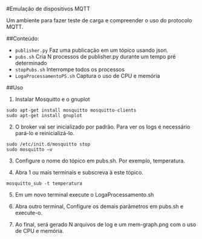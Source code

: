 #Emulação de dispositivos MQTT

Um ambiente para fazer teste de carga e compreender o uso do protocolo MQTT. 

##Conteúdo:

- `publisher.py` Faz uma publicação em um tópico usando json.
- `pubs.sh` Cria N processos de publisher.py durante um tempo pré determinado
- `stopPubs.sh`  Interrompe todos os processos
- `LogaProcessamentoPS.sh` Captura o uso de CPU e memória



##Uso

1. Instalar  Mosquitto e o gnuplot
```
sudo apt-get install mosquitto mosquitto-clients
sudo apt-get install gnuplot
```

2. O broker vai ser inicializado por padrão.  Para ver os logs é necessário
pará-lo e reinicializá-lo.

```
sudo /etc/init.d/mosquitto stop
sudo mosquitto –v
```

3. Configure o nome do tópico em pubs.sh. Por exemplo, temperatura.

4. Abra 1 ou mais terminais e subscreva à este tópico.

```
mosquitto_sub -t temperatura
```

5. Em um novo terminal execute o LogaProcessamento.sh

6. Abra outro terminal, Configure os demais parâmetros em pubs.sh e execute-o. 

7. Ao final, será gerado N arquivos de log e um mem-graph.png com o uso de CPU e memória.